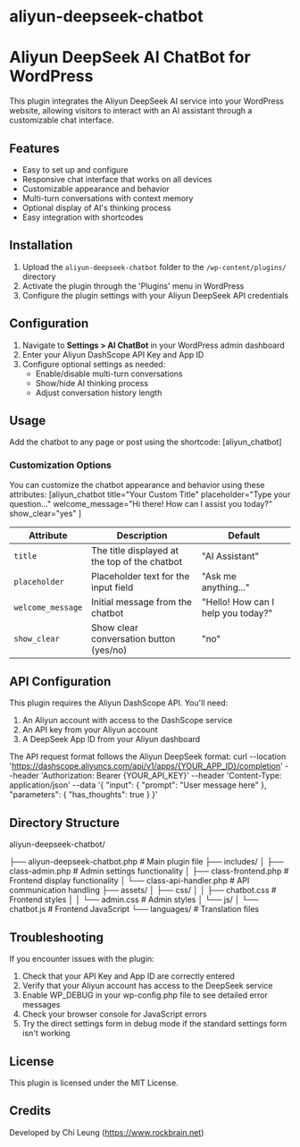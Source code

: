 # aliyun-deepseek-chatbot
# Aliyun DeepSeek AI ChatBot for WordPress

This plugin integrates the Aliyun DeepSeek AI service into your WordPress website, allowing visitors to interact with an AI assistant through a customizable chat interface.

## Features

- Easy to set up and configure
- Responsive chat interface that works on all devices
- Customizable appearance and behavior
- Multi-turn conversations with context memory
- Optional display of AI's thinking process
- Easy integration with shortcodes

## Installation

1. Upload the `aliyun-deepseek-chatbot` folder to the `/wp-content/plugins/` directory
2. Activate the plugin through the 'Plugins' menu in WordPress
3. Configure the plugin settings with your Aliyun DeepSeek API credentials

## Configuration

1. Navigate to **Settings > AI ChatBot** in your WordPress admin dashboard
2. Enter your Aliyun DashScope API Key and App ID
3. Configure optional settings as needed:
   - Enable/disable multi-turn conversations
   - Show/hide AI thinking process
   - Adjust conversation history length

## Usage

Add the chatbot to any page or post using the shortcode:
[aliyun_chatbot]

### Customization Options

You can customize the chatbot appearance and behavior using these attributes:
[aliyun_chatbot
title="Your Custom Title"
placeholder="Type your question..."
welcome_message="Hi there! How can I assist you today?"
show_clear="yes"
]

| Attribute | Description | Default |
|-----------|-------------|---------|
| `title` | The title displayed at the top of the chatbot | "AI Assistant" |
| `placeholder` | Placeholder text for the input field | "Ask me anything..." |
| `welcome_message` | Initial message from the chatbot | "Hello! How can I help you today?" |
| `show_clear` | Show clear conversation button (yes/no) | "no" |

## API Configuration

This plugin requires the Aliyun DashScope API. You'll need:

1. An Aliyun account with access to the DashScope service
2. An API key from your Aliyun account
3. A DeepSeek App ID from your Aliyun dashboard

The API request format follows the Aliyun DeepSeek format:
curl --location 'https://dashscope.aliyuncs.com/api/v1/apps/{YOUR_APP_ID}/completion' 
--header 'Authorization: Bearer {YOUR_API_KEY}' 
--header 'Content-Type: application/json' 
--data '{
   "input": {
      "prompt": "User message here"
      },
      "parameters": {
         "has_thoughts": true
         }
         }'

## Directory Structure
aliyun-deepseek-chatbot/

├── aliyun-deepseek-chatbot.php       # Main plugin file
├── includes/
│   ├── class-admin.php               # Admin settings functionality
│   ├── class-frontend.php            # Frontend display functionality
│   └── class-api-handler.php         # API communication handling
├── assets/
│   ├── css/
│   │   ├── chatbot.css               # Frontend styles
│   │   └── admin.css                 # Admin styles
│   └── js/
│       └── chatbot.js                # Frontend JavaScript
└── languages/                        # Translation files

## Troubleshooting

If you encounter issues with the plugin:

1. Check that your API Key and App ID are correctly entered
2. Verify that your Aliyun account has access to the DeepSeek service
3. Enable WP_DEBUG in your wp-config.php file to see detailed error messages
4. Check your browser console for JavaScript errors
5. Try the direct settings form in debug mode if the standard settings form isn't working

## License

This plugin is licensed under the MIT License.

## Credits

Developed by Chi Leung (https://www.rockbrain.net)